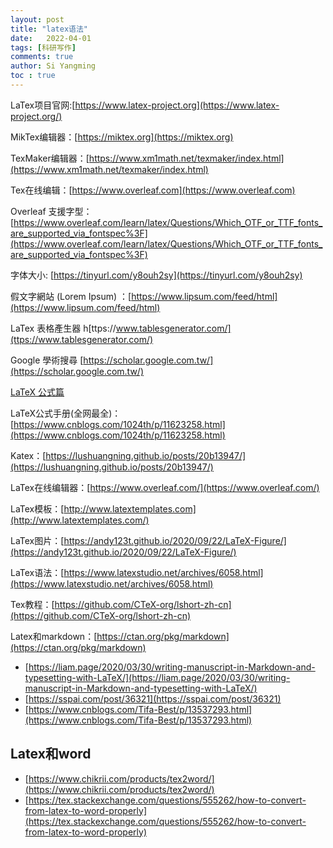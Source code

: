 ```yaml
---
layout: post
title: "latex语法"
date:   2022-04-01
tags: [科研写作]
comments: true
author: Si Yangming
toc : true
---
```


LaTex项目官网:[https://www.latex-project.org](https://www.latex-project.org/)

MikTex编辑器：[https://miktex.org](https://miktex.org)

TexMaker编辑器：[https://www.xm1math.net/texmaker/index.html](https://www.xm1math.net/texmaker/index.html)

Tex在线编辑：[https://www.overleaf.com](https://www.overleaf.com)

Overleaf 支援字型：[https://www.overleaf.com/learn/latex/Questions/Which_OTF_or_TTF_fonts_are_supported_via_fontspec%3F](https://www.overleaf.com/learn/latex/Questions/Which_OTF_or_TTF_fonts_are_supported_via_fontspec%3F)

字体大小: [https://tinyurl.com/y8ouh2sy](https://tinyurl.com/y8ouh2sy)

假文字網站 (Lorem Ipsum) ：[https://www.lipsum.com/feed/html](https://www.lipsum.com/feed/html)

LaTex 表格產生器 h[ttps://www.tablesgenerator.com/](ttps://www.tablesgenerator.com/)

Google 學術搜尋 [https://scholar.google.com.tw/](https://scholar.google.com.tw/)

[LaTeX 公式篇](https://zhuanlan.zhihu.com/p/110756681)

LaTeX公式手册(全网最全)：[https://www.cnblogs.com/1024th/p/11623258.html](https://www.cnblogs.com/1024th/p/11623258.html)

Katex：[https://lushuangning.github.io/posts/20b13947/](https://lushuangning.github.io/posts/20b13947/)

LaTex在线编辑器：[https://www.overleaf.com/](https://www.overleaf.com/)

LaTex模板：[http://www.latextemplates.com](http://www.latextemplates.com/)

LaTex图片：[https://andy123t.github.io/2020/09/22/LaTeX-Figure/](https://andy123t.github.io/2020/09/22/LaTeX-Figure/)

LaTex语法：[https://www.latexstudio.net/archives/6058.html](https://www.latexstudio.net/archives/6058.html)

Tex教程：[https://github.com/CTeX-org/lshort-zh-cn](https://github.com/CTeX-org/lshort-zh-cn)

Latex和markdown：[https://ctan.org/pkg/markdown](https://ctan.org/pkg/markdown)

- [https://liam.page/2020/03/30/writing-manuscript-in-Markdown-and-typesetting-with-LaTeX/](https://liam.page/2020/03/30/writing-manuscript-in-Markdown-and-typesetting-with-LaTeX/)
- [https://sspai.com/post/36321](https://sspai.com/post/36321)
- [https://www.cnblogs.com/Tifa-Best/p/13537293.html](https://www.cnblogs.com/Tifa-Best/p/13537293.html)

## Latex和word

- [https://www.chikrii.com/products/tex2word/](https://www.chikrii.com/products/tex2word/)
- [https://tex.stackexchange.com/questions/555262/how-to-convert-from-latex-to-word-properly](https://tex.stackexchange.com/questions/555262/how-to-convert-from-latex-to-word-properly)